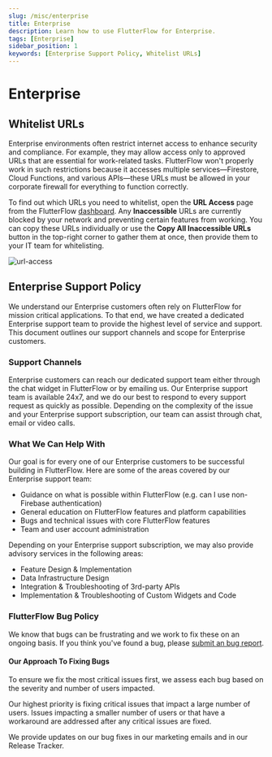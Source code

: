 ```yaml
---
slug: /misc/enterprise
title: Enterprise
description: Learn how to use FlutterFlow for Enterprise.
tags: [Enterprise]
sidebar_position: 1
keywords: [Enterprise Support Policy, Whitelist URLs]
---
```


# Enterprise

## Whitelist URLs

Enterprise environments often restrict internet access to enhance security and compliance. For example, they may allow access only to approved URLs that are essential for work-related tasks. FlutterFlow won't properly work in such restrictions because it accesses multiple services—Firestore, Cloud Functions, and various APIs—these URLs must be allowed in your corporate firewall for everything to function correctly.

To find out which URLs you need to whitelist, open the **URL Access** page from the FlutterFlow [dashboard](../intro/ff-ui/dashboard.md). Any **Inaccessible** URLs are currently blocked by your network and preventing certain features from working. You can copy these URLs individually or use the **Copy All Inaccessible URLs** button in the top-right corner to gather them at once, then provide them to your IT team for whitelisting.

![url-access](imgs/url-access.avif)

## Enterprise Support Policy

We understand our Enterprise customers often rely on FlutterFlow for mission critical applications. To that end, we have created a dedicated Enterprise support team to provide the highest level of service and support. This document outlines our support channels and scope for Enterprise customers.

### Support Channels

Enterprise customers can reach our dedicated support team either through the chat widget in FlutterFlow or by emailing us. Our Enterprise support team is available 24x7, and we do our best to respond to every support request as quickly as possible. Depending on the complexity of the issue and your Enterprise support subscription, our team can assist through chat, email or video calls.

### What We Can Help With

Our goal is for every one of our Enterprise customers to be successful building in FlutterFlow. Here are some of the areas covered by our Enterprise support team:

* Guidance on what is possible within FlutterFlow (e.g. can I use non-Firebase authentication)
* General education on FlutterFlow features and platform capabilities
* Bugs and technical issues with core FlutterFlow features
* Team and user account administration

Depending on your Enterprise support subscription, we may also provide advisory services in the following areas:

* Feature Design & Implementation
* Data Infrastructure Design
* Integration & Troubleshooting of 3rd-party APIs
* Implementation & Troubleshooting of Custom Widgets and Code

### FlutterFlow Bug Policy

We know that bugs can be frustrating and we work to fix these on an ongoing basis. If you think you've found a bug, please [submit an bug report](https://github.com/FlutterFlow/flutterflow-issues/issues).

#### **Our Approach To Fixing Bugs**

To ensure we fix the most critical issues first, we assess each bug based on the severity and number of users impacted.

Our highest priority is fixing critical issues that impact a large number of users. Issues impacting a smaller number of users or that have a workaround are addressed after any critical issues are fixed.

We provide updates on our bug fixes in our marketing emails and in our Release Tracker.